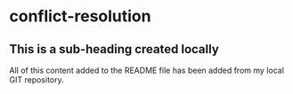 # conflict-resolution

## This is a sub-heading created locally

All of this content added to the README file has been added from my local GIT repository.
